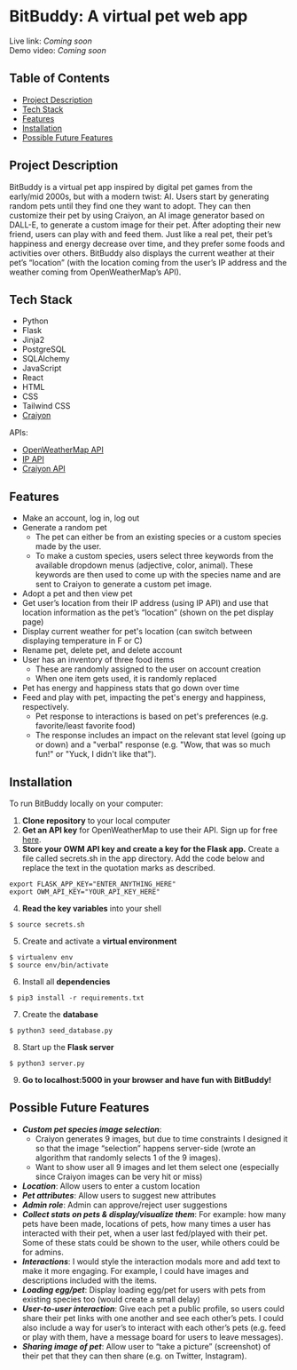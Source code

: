 # BitBuddy: A virtual pet web app
Live link: *Coming soon*  
Demo video: *Coming soon*

## Table of Contents
- [Project Description](https://github.com/hanazzz/virtual-pet-app/edit/main/README.md#project-description)
- [Tech Stack](https://github.com/hanazzz/virtual-pet-app/edit/main/README.md#tech-stack)
- [Features](https://github.com/hanazzz/virtual-pet-app/edit/main/README.md#features)
- [Installation](https://github.com/hanazzz/virtual-pet-app/edit/main/README.md#installation)
- [Possible Future Features](https://github.com/hanazzz/virtual-pet-app/edit/main/README.md#possible-future-features)

## Project Description
BitBuddy is a virtual pet app inspired by digital pet games from the early/mid 2000s, but with a modern twist: AI. Users start by generating random pets until they find one they want to adopt. They can then customize their pet by using Craiyon, an AI image generator based on DALL-E, to generate a custom image for their pet. After adopting their new friend, users can play with and feed them. Just like a real pet, their pet’s happiness and energy decrease over time, and they prefer some foods and activities over others. BitBuddy also displays the current weather at their pet’s “location” (with the location coming from the user’s IP address and the weather coming from OpenWeatherMap’s API). 

## Tech Stack
- Python
- Flask
- Jinja2
- PostgreSQL
- SQLAlchemy
- JavaScript
- React
- HTML
- CSS
- Tailwind CSS
- [Craiyon](https://www.craiyon.com/)

APIs:
- [OpenWeatherMap API](https://openweathermap.org/api)
- [IP API](https://ip-api.com/)
- [Craiyon API](https://github.com/FireHead90544/craiyon.py)

## Features
- Make an account, log in, log out
- Generate a random pet
  - The pet can either be from an existing species or a custom species made by the user.
  - To make a custom species, users select three keywords from the available dropdown menus (adjective, color, animal). These keywords are then used to come up with the species name and are sent to Craiyon to generate a custom pet image.
- Adopt a pet and then view pet
- Get user’s location from their IP address (using IP API) and use that location information as the pet’s “location” (shown on the pet display page) 
- Display current weather for pet's location (can switch between displaying temperature in F or C)
- Rename pet, delete pet, and delete account
- User has an inventory of three food items
  - These are randomly assigned to the user on account creation
  - When one item gets used, it is randomly replaced
- Pet has energy and happiness stats that go down over time
- Feed and play with pet, impacting the pet's energy and happiness, respectively.
  - Pet response to interactions is based on pet's preferences (e.g. favorite/least favorite food)
  - The response includes an impact on the relevant stat level (going up or down) and a "verbal" response (e.g. "Wow, that was so much fun!" or "Yuck, I didn't like that").

## Installation
To run BitBuddy locally on your computer:
1. **Clone repository** to your local computer
2. **Get an API key** for OpenWeatherMap to use their API. Sign up for free [here](https://openweathermap.org/api/).
3. **Store your OWM API key and create a key for the Flask app.** Create a file called secrets.sh in the app directory. Add the code below and replace the text in the quotation marks as described.
```
export FLASK_APP_KEY="ENTER_ANYTHING_HERE"
export OWM_API_KEY="YOUR_API_KEY_HERE"
```
4. **Read the key variables** into your shell
```
$ source secrets.sh
```
5. Create and activate a **virtual environment**
```
$ virtualenv env
$ source env/bin/activate
```
6. Install all **dependencies**
```
$ pip3 install -r requirements.txt
```
7. Create the **database**
```
$ python3 seed_database.py
```
8. Start up the **Flask server**
```
$ python3 server.py
```
9. **Go to localhost:5000 in your browser and have fun with BitBuddy!**

## Possible Future Features
- ***Custom pet species image selection***:
  - Craiyon generates 9 images, but due to time constraints I designed it so that the image “selection” happens server-side (wrote an algorithm that randomly selects 1 of the 9 images).
  - Want to show user all 9 images and let them select one (especially since Craiyon images can be very hit or miss)
- ***Location***: Allow users to enter a custom location
- ***Pet attributes***: Allow users to suggest new attributes
- ***Admin role***: Admin can approve/reject user suggestions
- ***Collect stats on pets & display/visualize them***: For example: how many pets have been made, locations of pets, how many times a user has interacted with their pet, when a user last fed/played with their pet. Some of these stats could be shown to the user, while others could be for admins.
- ***Interactions***: I would style the interaction modals more and add text to make it more engaging. For example, I could have images and descriptions included with the items.
- ***Loading egg/pet***: Display loading egg/pet for users with pets from existing species too (would create a small delay)
- ***User-to-user interaction***: Give each pet a public profile, so users could share their pet links with one another and see each other’s pets. I could also include a way for user’s to interact with each other’s pets (e.g. feed or play with them, have a message board for users to leave messages).
- ***Sharing image of pet***: Allow user to “take a picture” (screenshot) of their pet that they can then share (e.g. on Twitter, Instagram).
